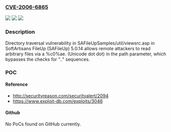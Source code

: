 ### [CVE-2006-6865](https://cve.mitre.org/cgi-bin/cvename.cgi?name=CVE-2006-6865)
![](https://img.shields.io/static/v1?label=Product&message=n%2Fa&color=blue)
![](https://img.shields.io/static/v1?label=Version&message=n%2Fa&color=blue)
![](https://img.shields.io/static/v1?label=Vulnerability&message=n%2Fa&color=brighgreen)

### Description

Directory traversal vulnerability in SAFileUpSamples/util/viewsrc.asp in SoftArtisans FileUp (SAFileUp) 5.0.14 allows remote attackers to read arbitrary files via a %c0%ae. (Unicode dot dot) in the path parameter, which bypasses the checks for ".." sequences.

### POC

#### Reference
- http://securityreason.com/securityalert/2094
- https://www.exploit-db.com/exploits/3046

#### Github
No PoCs found on GitHub currently.

